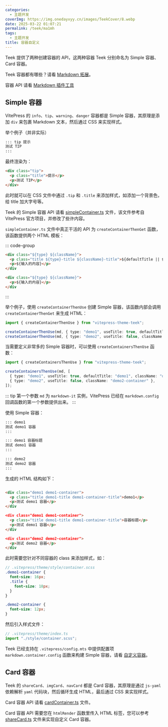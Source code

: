 ```yaml
---
categories:
  - 主题开发
coverImg: https://img.onedayxyy.cn/images/TeekCover/8.webp
date: 2025-03-22 01:07:21
permalink: /teek/ma1mh
tags:
  - 主题开发
title: 容器自定义
---
```

Teek 提供了两种创建容器的 API，这两种容器 Teek 分别命名为 Simple 容器、Card 容器。

Teek 容器都有哪些？请看 [Markdown 拓展](/guide/markdown)。

容器 API 请看 [Markdown 插件工具](/ecosystem/md-plugin-utils)

## Simple 容器

VitePress 的 `info`、`tip`、`warning`、`danger` 容器都是 Simple 容器，其原理是添加 `div` 来包裹 Markdown 文本，然后通过 CSS 来实现样式。

举个例子（并非实际）

```markdown
::: tip 提示
测试 TIP
:::
```

最终渲染为：

```html
<div class="tip">
  <p class="title">提示</p>
  <p>测试 TIP</p>
</div>
```

此时就可以在 CSS 文件中通过 `.tip` 和 `.title` 来添加样式，如添加一个背景色，给 title 加大字号等。

Teek 的 Simple 容器 API 请看 [simpleContainer.ts](https://github.com/Kele-Bingtang/vitepress-theme-teek/blob/master/packages/markdown/helper/simpleContainer.ts) 文件，该文件参考自 VitePress 官方项目，并修改了些许内容。

`simpleContainer.ts` 文件中真正干活的 API 为 `createContainerThenGet` 函数，该函数提供两个 HTML 模板：

::: code-group

```html [开启标题]
<div class="${type} ${className}">
  <p class="title ${type}-title ${className}-title">${defaultTitle || 传入标题}</p>
  <p>${输入的内容}</p>
</div
```

```html [不开启标题]
<div class="${type} ${className}">
  <p>${输入的内容}</p>
</div
```

:::

举个例子，使用 `createContainerThenUse` 创建 Simple 容器，该函数内部会调用 `createContainerThenGet` 来生成 HTML：

```ts
import { createContainerThenUse } from "vitepress-theme-teek";

createContainerThenUse(md, { type: "demo1", useTitle: true, defaultTitle: "demo1", className: "demo1-container" });
createContainerThenUse(md, { type: "demo2", useTitle: false, className: "demo2-container" });
```

当需要定义非常多的 Simple 容器时，可以使用 `createContainersThenUse` 函数：

```ts
import { createContainersThenUse } from "vitepress-theme-teek";

createContainersThenUse(md, [
  { type: "demo1", useTitle: true, defaultTitle: "demo1", className: "demo1-container" },
  { type: "demo2", useTitle: false, className: "demo2-container" },
]);
```

::: tip
第一个参数 `md` 为 `markdown-it` 实例，VitePress 已经在 `markdown.config` 回调函数的第一个参数提供出来。
:::

使用 Simple 容器：

```markdown
::: demo1
测试 demo1 容器
:::

::: demo1 容器标题
测试 demo1 容器
:::

::: demo2
测试 demo2 容器
:::
```

生成的 HTML 结构如下：

```html

<div class="demo1 demo1-container">
  <p class="title demo1-title demo1-container-title">demo1</p>
  <p>测试 demo1 容器</p>
</div

<div class="demo1 demo1-container">
  <p class="title demo1-title demo1-container-title">容器标题</p>
  <p>测试 demo1 容器</p>
</div

<div class="demo2 demo2-container">
  <p>测试 demo2 容器</p>
</div

```

此时需要您针对不同容器的 class 来添加样式，如：

```scss
// .vitepress/theme/style/container.scss
.demo1-container {
  font-size: 16px;
  .title {
    font-size: 18px;
  }
}

.demo2-container {
  font-size: 12px;
}
```

然后引入样式文件：

```ts
// .vitepress/theme/index.ts
import "./style/container.scss";
```

Teek 已经支持在 `.vitepress/config.mts` 中提供配置项 `markdown.container.config` 函数来构建 Simple 容器，请看 [自定义容器](/reference/plugin-config#自定义容器)。

## Card 容器

Teek 的 `shareCard`、`imgCard`、`navCard` 都是 Card 容器，其原理是通过 `js-yaml` 依赖解析 `yaml` 代码块，然后循环生成 HTML，最后通过 CSS 来实现样式。

Card 容器 API 请看 [cardContainer.ts](https://github.com/Kele-Bingtang/vitepress-theme-teek/blob/master/packages/markdown/helper/cardContainer.ts) 文件。

Card 容器 API 需要您在 `htmlRender` 函数里传入 HTML 标签，您可以参考 [shareCard.ts](https://github.com/Kele-Bingtang/vitepress-theme-teek/blob/master/packages/markdown/plugins/shareCard.ts) 文件来实现自定义 Card 容器。
